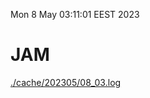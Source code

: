 Mon  8 May 03:11:01 EEST 2023
# JAM
<a href='./cache/202305/08_03.log'>./cache/202305/08_03.log</a>
